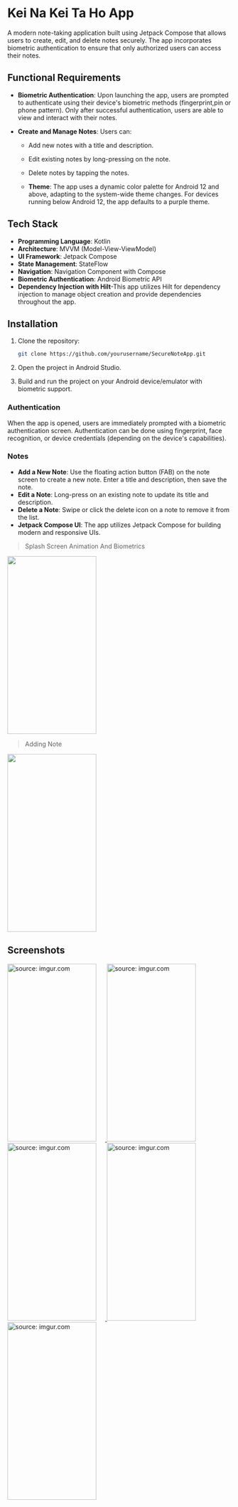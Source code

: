 # Kei Na Kei Ta Ho App

A modern note-taking application built using Jetpack Compose that allows users to create, edit, and delete notes securely. The app incorporates biometric authentication to ensure that only authorized users can access their notes. 

## Functional Requirements

- **Biometric Authentication**: Upon launching the app, users are prompted to authenticate using their device's biometric methods (fingerprint,pin or phone pattern). Only after successful authentication, users are able to view and interact with their notes.
  
- **Create and Manage Notes**: Users can:
  - Add new notes with a title and description.
  - Edit existing notes by long-pressing on the note.
  - Delete notes by tapping the notes.
 
  - **Theme**: The app uses a dynamic color palette for Android 12 and above, adapting to the system-wide theme changes. For devices running below Android 12, the app defaults to a purple theme.

## Tech Stack

- **Programming Language**: Kotlin
- **Architecture**: MVVM (Model-View-ViewModel)
- **UI Framework**: Jetpack Compose
- **State Management**: StateFlow
- **Navigation**: Navigation Component with Compose
- **Biometric Authentication**: Android Biometric API
- **Dependency Injection with Hilt**-This app utilizes Hilt for dependency injection to manage object creation and provide dependencies throughout the app.

## Installation

1. Clone the repository:
   ```bash
   git clone https://github.com/yourusername/SecureNoteApp.git
   ```

2. Open the project in Android Studio.

3. Build and run the project on your Android device/emulator with biometric support.


### Authentication

When the app is opened, users are immediately prompted with a biometric authentication screen. Authentication can be done using fingerprint, face recognition, or device credentials (depending on the device's capabilities).

### Notes

- **Add a New Note**: Use the floating action button (FAB) on the note screen to create a new note. Enter a title and description, then save the note.
- **Edit a Note**: Long-press on an existing note to update its title and description.
- **Delete a Note**: Swipe or click the delete icon on a note to remove it from the list.
- **Jetpack Compose UI**: The app utilizes Jetpack Compose for building modern and responsive UIs.

> Splash Screen Animation And Biometrics
<img src="https://media.giphy.com/media/e4L7BqzVTdwYadBMDm/giphy.gif" height=400 width=200/>  

> Adding Note
<img src="https://media.giphy.com/media/ytDg2vnqPADH8oznIj/giphy.gif" height=400 width=200/>



## Screenshots

<div align="start">
  <a href="https://imgur.com/XUf6Sr9">
    <img src="https://i.imgur.com/XUf6Sr9.gif" title="source: imgur.com" height="400" width="200" style="margin-right: 20px;" />
  </a>
  <a href="https://imgur.com/5PrNOAn">
    <img src="https://i.imgur.com/5PrNOAn.gif" title="source: imgur.com" height="400" width="200" style="margin-right: 20px;" />
  </a>
  <a href="https://imgur.com/folEKUc">
    <img src="https://i.imgur.com/folEKUc.gif" title="source: imgur.com" height="400" width="200" style="margin-right: 20px;" />
  </a>
  <a href="https://imgur.com/oDF1z2j">
    <img src="https://i.imgur.com/oDF1z2j.gif" title="source: imgur.com" height="400" width="200" style="margin-right: 20px;" />
  </a>
  <a href="https://imgur.com/3gOI1HG">
    <img src="https://i.imgur.com/3gOI1HG.gif" title="source: imgur.com" height="400" width="200" />
  </a>
</div>


  

